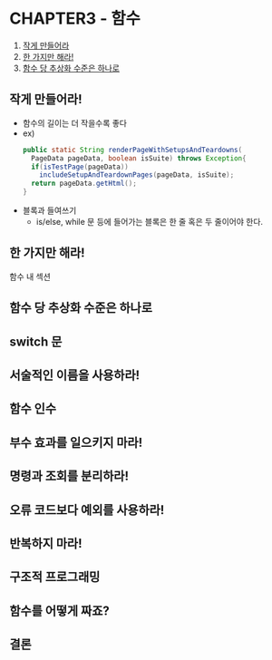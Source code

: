 

# CHAPTER3 - 함수

1. [작게 만들어라](#작게-만들어라!)
2. [한 가지만 해라!](#한-가지만-해라!)
3. [함수 당 추상화 수준은 하나로](#함수-당-추상화-수준은-하나로)


## 작게 만들어라!
- 함수의 길이는 더 작을수록 좋다
- ex)
  ~~~java
  public static String renderPageWithSetupsAndTeardowns(
    PageData pageData, boolean isSuite) throws Exception{
    if(isTestPage(pageData))
      includeSetupAndTeardownPages(pageData, isSuite);
    return pageData.getHtml();
  }
  ~~~
- 블록과 들여쓰기
  - is/else, while 문 등에 들어가는 블록은 한 줄 혹은 두 줄이어야 한다.
    
## 한 가지만 해라!
  함수 내 섹션
## 함수 당 추상화 수준은 하나로
## switch 문
## 서술적인 이름을 사용하라!
## 함수 인수
## 부수 효과를 일으키지 마라!
## 명령과 조회를 분리하라!
## 오류 코드보다 예외를 사용하라!
## 반복하지 마라!
## 구조적 프로그래밍
## 함수를 어떻게 짜죠?
## 결론

